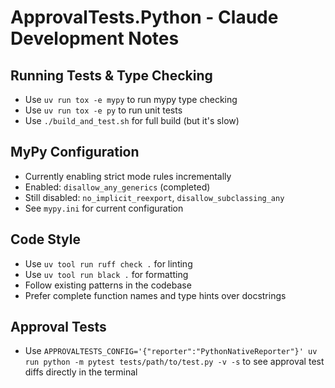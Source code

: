 # ApprovalTests.Python - Claude Development Notes

## Running Tests & Type Checking

- Use `uv run tox -e mypy` to run mypy type checking
- Use `uv run tox -e py` to run unit tests
- Use `./build_and_test.sh` for full build (but it's slow)

## MyPy Configuration

- Currently enabling strict mode rules incrementally
- Enabled: `disallow_any_generics` (completed)
- Still disabled: `no_implicit_reexport`, `disallow_subclassing_any`
- See `mypy.ini` for current configuration

## Code Style

- Use `uv tool run ruff check .` for linting
- Use `uv tool run black .` for formatting
- Follow existing patterns in the codebase
- Prefer complete function names and type hints over docstrings

## Approval Tests

- Use `APPROVALTESTS_CONFIG='{"reporter":"PythonNativeReporter"}' uv run python -m pytest tests/path/to/test.py -v -s` to see approval test diffs directly in the terminal
